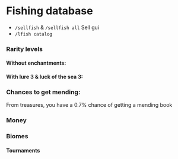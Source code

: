 # Fishing database

* `/sellfish` & `/sellfish all` Sell gui
* `/lfish catalog`



### Rarity levels

#### Without enchantments:



#### With lure 3 & luck of the sea 3:



### Chances to get mending:

From treasures, you have a 0.7% chance of getting a mending book

### Money



### Biomes



#### Tournaments

